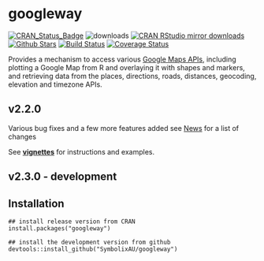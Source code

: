 
# googleway

[![CRAN_Status_Badge](http://www.r-pkg.org/badges/version/googleway)](http://cran.r-project.org/package=googleway)
![downloads](http://cranlogs.r-pkg.org/badges/grand-total/googleway)
[![CRAN RStudio mirror downloads](http://cranlogs.r-pkg.org/badges/googleway)](http://cran.r-project.org/web/packages/googleway/index.html)
[![Github Stars](https://img.shields.io/github/stars/SymbolixAU/googleway.svg?style=social&label=Github)](https://github.com/SymbolixAU/googleway)
[![Build Status](https://travis-ci.org/SymbolixAU/googleway.svg?branch=master)](https://travis-ci.org/SymbolixAU/googleway)
[![Coverage Status](https://codecov.io/github/SymbolixAU/googleway/coverage.svg?branch=master)](https://codecov.io/github/SymbolixAU/googleway?branch=master)

Provides a mechanism to access various [Google Maps APIs](https://developers.google.com/maps/), including plotting a Google Map from R and overlaying it with shapes and markers, and retrieving data from the places, directions, roads, distances, geocoding, elevation and timezone APIs.

## v2.2.0

Various bug fixes and a few more features added
see [News](https://github.com/SymbolixAU/googleway/blob/master/NEWS.md) for a list of changes

See [**vignettes**](https://github.com/SymbolixAU/googleway/blob/master/vignettes/googleway-vignette.Rmd) for instructions and examples.

## v2.3.0 - development


## Installation

```
## install release version from CRAN
install.packages("googleway")

## install the development version from github
devtools::install_github("SymbolixAU/googleway")

```



